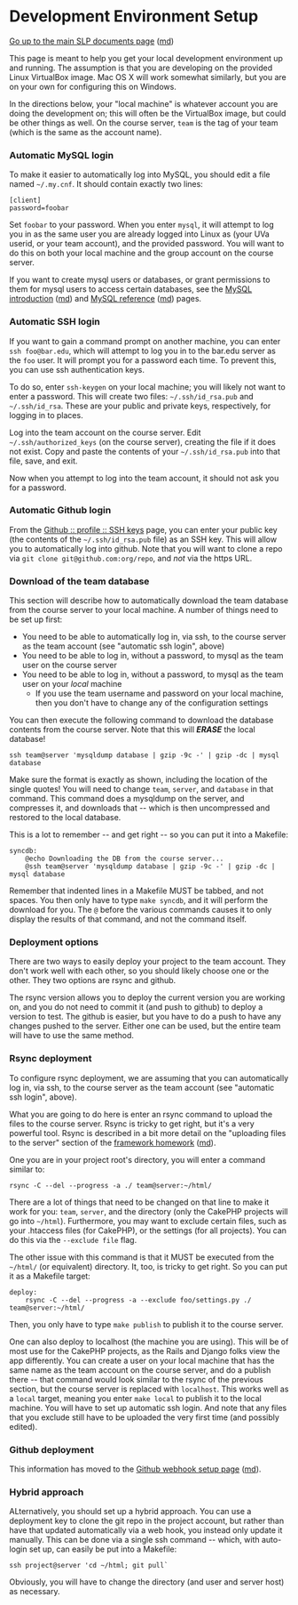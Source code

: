 Development Environment Setup
=============================

[Go up to the main SLP documents page](index.html) ([md](index.md))

This page is meant to help you get your local development environment up and running.  The assumption is that you are developing on the provided Linux VirtualBox image.  Mac OS X will work somewhat similarly, but you are on your own for configuring this on Windows.

In the directions below, your "local machine" is whatever account you are doing the development on; this will often be the VirtualBox image, but could be other things as well.  On the course server, `team` is the tag of your team (which is the same as the account name).

### Automatic MySQL login

To make it easier to automatically log into MySQL, you should edit a file named `~/.my.cnf`.  It should contain exactly two lines:

```
[client]
password=foobar
```

Set `foobar` to your password.  When you enter `mysql`, it will attempt to log you in as the same user you are already logged into Linux as (your UVa userid, or your team account), and the provided password.  You will want to do this on both your local machine and the group account on the course server.

If you want to create mysql users or databases, or grant permissions to them for mysql users to access certain databases, see the [MySQL introduction](mysql-intro.html) ([md](mysql-intro.md)) and [MySQL reference](mysql-reference.html) ([md](mysql-reference.md)) pages.

### Automatic SSH login

If you want to gain a command prompt on another machine, you can enter `ssh foo@bar.edu`, which will attempt to log you in to the bar.edu server as the `foo` user.  It will prompt you for a password each time.  To prevent this, you can use ssh authentication keys.

To do so, enter `ssh-keygen` on your local machine; you will likely not want to enter a password.  This will create two files: `~/.ssh/id_rsa.pub` and `~/.ssh/id_rsa`.  These are your public and private keys, respectively, for logging in to places.

Log into the team account on the course server.  Edit `~/.ssh/authorized_keys` (on the course server), creating the file if it does not exist.  Copy and paste the contents of your `~/.ssh/id_rsa.pub` into that file, save, and exit.

Now when you attempt to log into the team account, it should not ask you for a password.

### Automatic Github login

From the [Github :: profile :: SSH keys](https://github.com/settings/ssh) page, you can enter your public key (the contents of the `~/.ssh/id_rsa.pub` file) as an SSH key.  This will allow you to automatically log into github.  Note that you will want to clone a repo via `git clone git@github.com:org/repo`, and *not* via the https URL.

### Download of the team database

This section will describe how to automatically download the team database from the course server to your local machine.  A number of things need to be set up first:

- You need to be able to automatically log in, via ssh, to the course server as the team account (see "automatic ssh login", above)
- You need to be able to log in, without a password, to mysql as the team user on the course server
- You need to be able to log in, without a password, to mysql as the team user on your *local* machine
  - If you use the team username and password on your local machine, then you don't have to change any of the configuration settings

You can then execute the following command to download the database contents from the course server.  Note that this will ***ERASE*** the local database!

```
ssh team@server 'mysqldump database | gzip -9c -' | gzip -dc | mysql database
```

Make sure the format is exactly as shown, including the location of the single quotes!  You will need to change `team`, `server`, and `database` in that command.  This command does a mysqldump on the server, and compresses it, and downloads that -- which is then uncompressed and restored to the local database.

This is a lot to remember -- and get right -- so you can put it into a Makefile:

```
syncdb:
	@echo Downloading the DB from the course server...
	@ssh team@server 'mysqldump database | gzip -9c -' | gzip -dc | mysql database
```

Remember that indented lines in a Makefile MUST be tabbed, and not spaces.  You then only have to type `make syncdb`, and it will perform the download for you.  The `@` before the various commands causes it to only display the results of that command, and not the command itself.

### Deployment options

There are two ways to easily deploy your project to the team account.  They don't work well with each other, so you should likely choose one or the other.  They two options are rsync and github.

The rsync version allows you to deploy the current version you are working on, and you do not need to commit it (and push to github) to deploy a version to test.  The github is easier, but you have to do a push to have any changes pushed to the server.  Either one can be used, but the entire team will have to use the same method.

### Rsync deployment

To configure rsync deployment, we are assuming that you can automatically log in, via ssh, to the course server as the team account (see "automatic ssh login", above).

What you are going to do here is enter an rsync command to upload the files to the course server.  Rsync is tricky to get right, but it's a very powerful tool.  Rsync is described in a bit more detail on the "uploading files to the server" section of the [framework homework](hw-frameworks.html) ([md](framework-hw.md)).

One you are in your project root's directory, you will enter a command similar to:

```
rsync -C --del --progress -a ./ team@server:~/html/
```

There are a lot of things that need to be changed on that line to make it work for you: `team`, `server`, and the directory (only the CakePHP projects will go into `~/html`).  Furthermore, you may want to exclude certain files, such as your .htaccess files (for CakePHP), or the settings (for all projects).  You can do this via the `--exclude file` flag.

The other issue with this command is that it MUST be executed from the `~/html/` (or equivalent) directory.  It, too, is tricky to get right.  So you can put it as a Makefile target:

```
deploy:
	rsync -C --del --progress -a --exclude foo/settings.py ./ team@server:~/html/
```

Then, you only have to type `make publish` to publish it to the course server.

One can also deploy to localhost (the machine you are using).  This will be of most use for the CakePHP projects, as the Rails and Django folks view the app differently.  You can create a user on your local machine that has the same name as the team account on the course server, and do a publish there -- that command would look similar to the rsync of the previous section, but the course server is replaced with `localhost`.  This works well as a `local` target, meaning you enter `make local` to publish it to the local machine.  You will have to set up automatic ssh login.  And note that any files that you exclude still have to be uploaded the very first time (and possibly edited).

### Github deployment

This information has moved to the [Github webhook setup page](github-webhook.html) ([md](github-webhook.md)).

### Hybrid approach

ALternatively, you should set up a hybrid approach.  You can use a deployment key to clone the git repo in the project account, but rather than have that updated automatically via a web hook, you instead only update it manually.  This can be done via a single ssh command -- which, with auto-login set up, can easily be put into a Makefile:

```
ssh project@server 'cd ~/html; git pull`
```

Obviously, you will have to change the directory (and user and server host) as necessary.
